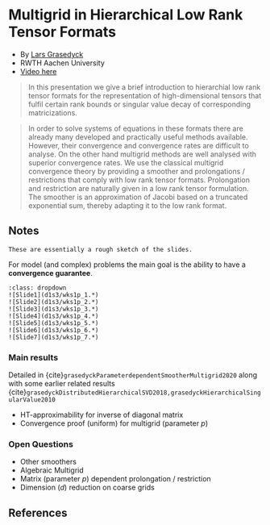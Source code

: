 # Multigrid in Hierarchical Low Rank Tensor Formats

- By [Lars Grasedyck](https://www.igpm.rwth-aachen.de/grasedyck)
- RWTH Aachen University
- [Video here](http://www.ipam.ucla.edu/abstract/?tid=16626&pcode=TMWS1)

> In this presentation we give a brief introduction to hierarchial low rank tensor formats for the representation of high-dimensional tensors that fulfil certain rank bounds or singular value decay of corresponding matricizations.

> In order to solve systems of equations in these formats there are already many developed and practically useful methods available. However, their convergence and convergence rates are difficult to analyse. On the other hand multigrid methods are well analysed with superior convergence rates. We use the classical multigrid convergence theory by providing a smoother and prolongations / restrictions that comply with low rank tensor formats. Prolongation and restriction are naturally given in a low rank tensor formulation. The smoother is an approximation of Jacobi based on a truncated exponential sum, thereby adapting it to the low rank format.

## Notes

```{note}
These are essentially a rough sketch of the slides. 
```

For model (and complex) problems the main goal is the ability to have a **convergence guarantee**.

```{admonition} Click to expand ugly scribbled transcript
:class: dropdown
![Slide1](d1s3/wks1p_1.*)
![Slide2](d1s3/wks1p_2.*)
![Slide3](d1s3/wks1p_3.*)
![Slide4](d1s3/wks1p_4.*)
![Slide5](d1s3/wks1p_5.*)
![Slide6](d1s3/wks1p_6.*)
![Slide7](d1s3/wks1p_7.*)
```

### Main results
Detailed in {cite}`grasedyckParameterdependentSmootherMultigrid2020` along with some earlier related results {cite}`grasedyckDistributedHierarchicalSVD2018,grasedyckHierarchicalSingularValue2010`

- HT-approximability for inverse of diagonal matrix
- Convergence proof (uniform) for multigrid (parameter $p$)

### Open Questions
- Other smoothers
- Algebraic Multigrid
- Matrix (parameter $p$) dependent prolongation / restriction
- Dimension $(d)$ reduction on coarse grids

## References

```{bibliography}
```
